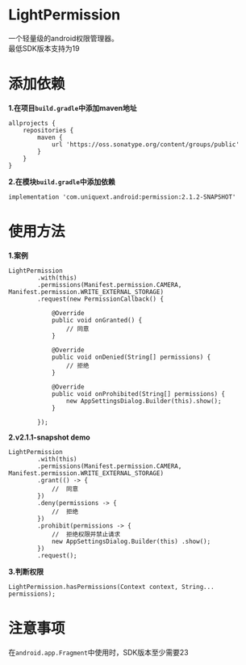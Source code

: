 # LightPermission
一个轻量级的android权限管理器。
<br>最低SDK版本支持为19

# 添加依赖
**1.在项目`build.gradle`中添加maven地址**
```
allprojects {
    repositories {
        maven {
            url 'https://oss.sonatype.org/content/groups/public'
        }
    }
}
```
**2.在模块`build.gradle`中添加依赖**
```
implementation 'com.uniquext.android:permission:2.1.2-SNAPSHOT'
```

# 使用方法
**1.案例**
```
LightPermission
        .with(this)
        .permissions(Manifest.permission.CAMERA, Manifest.permission.WRITE_EXTERNAL_STORAGE)
        .request(new PermissionCallback() {

            @Override
            public void onGranted() {
                // 同意
            }

            @Override
            public void onDenied(String[] permissions) {
                // 拒绝
            }

            @Override
            public void onProhibited(String[] permissions) {
                new AppSettingsDialog.Builder(this).show();
            }

        });
```
**2.v2.1.1-snapshot demo**
```
LightPermission
        .with(this)
        .permissions(Manifest.permission.CAMERA, Manifest.permission.WRITE_EXTERNAL_STORAGE)
        .grant(() -> {
            //  同意
        })
        .deny(permissions -> {
            //  拒绝
        })
        .prohibit(permissions -> {
            //  拒绝权限并禁止请求
            new AppSettingsDialog.Builder(this) .show();
        })
        .request();
```
**3.判断权限**
```
LightPermission.hasPermissions(Context context, String... permissions);
```

# 注意事项
在`android.app.Fragment`中使用时，SDK版本至少需要23